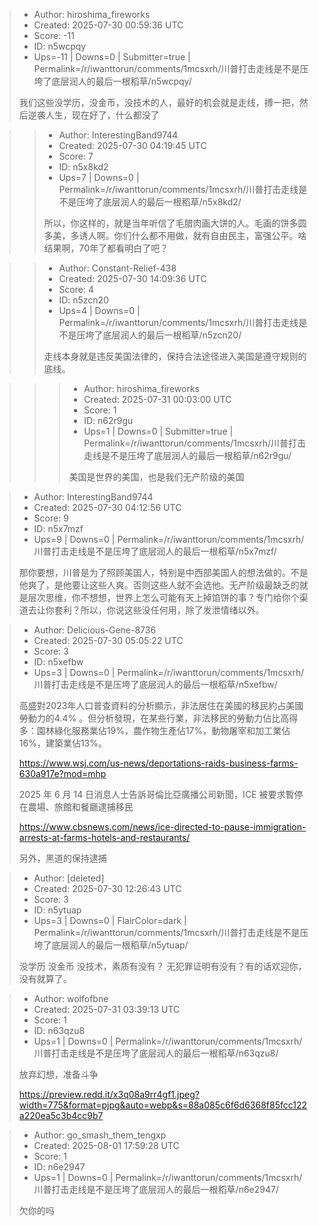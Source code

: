 > - Author: hiroshima_fireworks
> - Created: 2025-07-30 00:59:36 UTC
> - Score: -11
> - ID: n5wcpqy
> - Ups=-11 | Downs=0 | Submitter=true | Permalink=/r/iwanttorun/comments/1mcsxrh/川普打击走线是不是压垮了底层润人的最后一根稻草/n5wcpqy/
>
> 我们这些没学历，没金币，没技术的人，最好的机会就是走线，搏一把，然后逆袭人生，现在好了，什么都没了

>> - Author: InterestingBand9744
>> - Created: 2025-07-30 04:19:45 UTC
>> - Score: 7
>> - ID: n5x8kd2
>> - Ups=7 | Downs=0 | Permalink=/r/iwanttorun/comments/1mcsxrh/川普打击走线是不是压垮了底层润人的最后一根稻草/n5x8kd2/
>>
>> 所以，你这样的，就是当年听信了毛腊肉画大饼的人。毛画的饼多圆多美，多诱人啊。你们什么都不用做，就有自由民主，富强公平。啥结果啊，70年了都看明白了吧？

>> - Author: Constant-Relief-438
>> - Created: 2025-07-30 14:09:36 UTC
>> - Score: 4
>> - ID: n5zcn20
>> - Ups=4 | Downs=0 | Permalink=/r/iwanttorun/comments/1mcsxrh/川普打击走线是不是压垮了底层润人的最后一根稻草/n5zcn20/
>>
>> 走线本身就是违反美国法律的，保持合法途径进入美国是遵守规则的底线。

>>> - Author: hiroshima_fireworks
>>> - Created: 2025-07-31 00:03:00 UTC
>>> - Score: 1
>>> - ID: n62r9gu
>>> - Ups=1 | Downs=0 | Submitter=true | Permalink=/r/iwanttorun/comments/1mcsxrh/川普打击走线是不是压垮了底层润人的最后一根稻草/n62r9gu/
>>>
>>> 美国是世界的美国，也是我们无产阶级的美国

> - Author: InterestingBand9744
> - Created: 2025-07-30 04:12:56 UTC
> - Score: 9
> - ID: n5x7mzf
> - Ups=9 | Downs=0 | Permalink=/r/iwanttorun/comments/1mcsxrh/川普打击走线是不是压垮了底层润人的最后一根稻草/n5x7mzf/
>
> 那你要想，川普是为了照顾美国人，特别是中西部美国人的想法做的。不是他爽了，是他要让这些人爽。否则这些人就不会选他。无产阶级最缺乏的就是层次思维，你不想想，世界上怎么可能有天上掉馅饼的事？专门给你个渠道去让你套利？所以，你说这些没任何用，除了发泄情绪以外。

> - Author: Delicious-Gene-8736
> - Created: 2025-07-30 05:05:22 UTC
> - Score: 3
> - ID: n5xefbw
> - Ups=3 | Downs=0 | Permalink=/r/iwanttorun/comments/1mcsxrh/川普打击走线是不是压垮了底层润人的最后一根稻草/n5xefbw/
>
> 高盛對2023年人口普查資料的分析顯示，非法居住在美國的移民約占美國勞動力的4.4% 。但分析發現，在某些行業，非法移民的勞動力佔比高得多：園林綠化服務業佔19%，農作物生產佔17%，動物屠宰和加工業佔16%，建築業佔13%。
> 
> https://www.wsj.com/us-news/deportations-raids-business-farms-630a917e?mod=mhp
> 
> 
> 2025 年 6 月 14 日消息人士告訴哥倫比亞廣播公司新聞，ICE 被要求暫停在農場、旅館和餐廳逮捕移民
> 
> https://www.cbsnews.com/news/ice-directed-to-pause-immigration-arrests-at-farms-hotels-and-restaurants/
> 
> 另外，黑道的保持逮捕

> - Author: [deleted]
> - Created: 2025-07-30 12:26:43 UTC
> - Score: 3
> - ID: n5ytuap
> - Ups=3 | Downs=0 | FlairColor=dark | Permalink=/r/iwanttorun/comments/1mcsxrh/川普打击走线是不是压垮了底层润人的最后一根稻草/n5ytuap/
>
> 没学历 没金币 没技术，素质有没有？ 无犯罪证明有没有？有的话欢迎你，没有就算了。

> - Author: wolfofbne
> - Created: 2025-07-31 03:39:13 UTC
> - Score: 1
> - ID: n63qzu8
> - Ups=1 | Downs=0 | Permalink=/r/iwanttorun/comments/1mcsxrh/川普打击走线是不是压垮了底层润人的最后一根稻草/n63qzu8/
>
> 放弃幻想，准备斗争
> 
> https://preview.redd.it/x3q08a9rr4gf1.jpeg?width=775&format=pjpg&auto=webp&s=88a085c6f6d6368f85fcc122a220ea5c3b4cc9b7

> - Author: go_smash_them_tengxp
> - Created: 2025-08-01 17:59:28 UTC
> - Score: 1
> - ID: n6e2947
> - Ups=1 | Downs=0 | Permalink=/r/iwanttorun/comments/1mcsxrh/川普打击走线是不是压垮了底层润人的最后一根稻草/n6e2947/
>
> 欠你的吗
